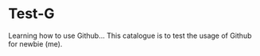 # Test-G
Learning how to use Github...
This catalogue is to test the usage of Github for newbie (me).
